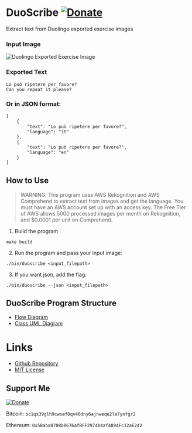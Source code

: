 # DuoScribe [![Donate](https://img.shields.io/badge/Donate-fec133)](https://www.paypal.com/donate/?hosted_button_id=3PJ9XD363CC5E)
Extract text from Duolingo exported exercise images

### Input Image
![Duolingo Exported Exercise Image](https://raw.githubusercontent.com/freddyouellette/duolingo-transcriber/master/test/2_lines.jpg)
### Exported Text
```
Lo può ripetere per favore?
Can you repeat it please?
```
### Or in JSON format:
```
[
	{
		"text": "Lo può ripetere per favore?",
		"language": "it"
	},
	{
		"text": "Lo può ripetere per favore?",
		"language": "en"
	}
]
```

## How to Use
> WARNING: This program uses AWS Rekognition and AWS Comprehend to extract text from images and get the language. You must have an AWS account set up with an access key. The Free Tier of AWS allows 5000 processed images per month on Rekognition, and $0.0001 per unit on Comprehend.
1. Build the program
```
make build
```
2. Run the program and pass your input image:
```
./bin/duoscribe <input_filepath>
```
3. If you want json, add the flag:
```
./bin/duoscribe --json <input_filepath>
```

## DuoScribe Program Structure
* [Flow Diagram](https://mermaid.live/edit#pako:eNqFU81u2zAMfhVC19XY3RgCFHUOHoLFaBLs4gtjM44aW_IkqmtR9N1HWXGTFWunm6TvT6T4ohrbksqVp1-BTEOFxs7hUBuQhQ1bBztADztPLh2O6Fg3ekTDUMWrypEnw8jaGljh87-ARQQWdkD9IaSMkNIcHHp2oeHg6CPoMkKXT0zOYA9ba3tfmwTbZYvFLpfL0ToGPWBHcHB2gCLYXpvOXmBfqhzusO_hzg4DmhZW2tCk9m3vvi7gt-bjWUHs0HVhkGcmfhX5hfCteSQxmiVuXecTWxu28_EcroisMqZjJ7WFLT1xSldGmwQqI2iZQ9otZZcJ5fbnBu7pZDujY52Tx8Q_i8nhhZ8Vkf-3aUFM4rlC04X4JnuYRAibI0hl_usubxkdHcm0E-9NJ-l-ai_bexrsI6WwhmzwU_h3IKlmS8bT1AkPbCcnK12JAWEkB_3Z9pqZSSM3kgv22JxSUdb7Bwk1g7BnyLIHP2ecOygfZR14DHxNmjyl4d836x8JTrGDFx2egl_rZJ8KVX389ds31iSnbtRATuahleF7iRe14iMNVCupnWrRnWpVm1fBYWC7eTaNymUu6EaFsUWeB1XlB-w9vf4B5gY1dg)
* [Class UML Diagram](https://mermaid.live/edit#pako:eNrNVk1P3DAQ_SuWT4vE9gdEq5VQKdIiJCTojXBwkyFYbOytM2lZwf732nHS2ItjZ1EPzSWJ572ZNx928kYLWQLNaLFlTXPJWaVYnYtcEH11a6RmXJC3Ye1gb93icrkm315RsQK_wys2d_CzhQZ9egBgvJH-2ty2uGvxSqqaIYK6B_WLF3ClKVLtiYxZRy99kMUZaVBxUXlaQwqM9I1r-CrrmonS154Q56Rx3UhhwSNMqwnzR5oJfSItldRtumJT3Kmwbkn-34okmrV6Xy5Jojhe7wPT4eY3jtzDo8H4WkLkTkFy5hJhec0qMMYeJ4ckyGbK4hf3homq1chLQHDpEdvMpEPKu5GMC5uiRQW5FTNAt0Tm_egkMNfg6-Mh4bU9Lna12gg9OE-sgHUys0lz9reQXH65A1aCso21z6a6ViJBUxVf4cVvvWlfZCU4cikc9_rNCz8DeLKQaFp2wv-lvm4QfFysGEOPtB9Qgm3XcXJy5P1uJ-Gx7ZURu7Jw6jkMItn2JOvmKD-9J3YKnkGUnw4-9GWmqznIE_KZ425o9Aj80GfXFGrzFDX26fAbHEOGbVm_vrDHodkvP_Z4dD6FvoTWHrJMupxWYfsbDnM872EhIcunhYSc0XNagwbzUv9rdmd1TvEZashpph9Lpl5ymouDxrEW5f1eFDRD1cI5bXclQ-h_TWn2xLYNHP4A4wzVDQ)

# Links
* [Github Repository](https://github.com/freddyouellette/duolingo-transcriber)
* [MIT License](https://github.com/freddyouellette/duolingo-transcriber/blob/master/LICENSE.md)

## Support Me
[![Donate](https://img.shields.io/badge/Donate-fec133?logo=paypal)](https://www.paypal.com/donate/?hosted_button_id=3PJ9XD363CC5E)

Bitcoin: `bc1qs39glh9cwsef0qv40dny6ajnweqe2le7ynfgr2`

Ethereum: `0x5Baba8708b8676afBFF2974b4af4894Fc12aE242`